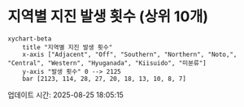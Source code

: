 # 지역별 지진 발생 횟수 (상위 10개)

```mermaid
xychart-beta
    title "지역별 지진 발생 횟수"
    x-axis ["Adjacent", "Off", "Southern", "Northern", "Noto,", "Central", "Western", "Hyuganada", "Kiisuido", "미분류"]
    y-axis "발생 횟수" 0 --> 2125
    bar [2123, 114, 28, 27, 20, 18, 13, 10, 8, 7]
```

업데이트 시간: 2025-08-25 18:05:15
